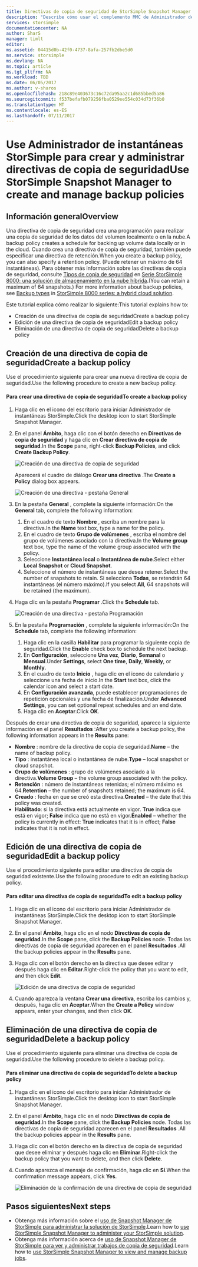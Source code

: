 ```yaml
---
title: Directivas de copia de seguridad de StorSimple Snapshot Manager | Microsoft Docs
description: "Describe cómo usar el complemento MMC de Administrador de instantáneas StorSimple para crear y administrar las directivas de copia de seguridad que controlan las copias de seguridad programadas."
services: storsimple
documentationcenter: NA
author: SharS
manager: timlt
editor: 
ms.assetid: 04415d0b-42f0-4737-8afa-257fb2dbe5d0
ms.service: storsimple
ms.devlang: NA
ms.topic: article
ms.tgt_pltfrm: NA
ms.workload: TBD
ms.date: 06/05/2017
ms.author: v-sharos
ms.openlocfilehash: 218c89e403673c16c72da95aa2c1d685bbed5a86
ms.sourcegitcommit: f537befafb079256fba0529ee554c034d73f36b0
ms.translationtype: MT
ms.contentlocale: es-ES
ms.lasthandoff: 07/11/2017
---
```

# <a name="use-storsimple-snapshot-manager-to-create-and-manage-backup-policies"></a><span data-ttu-id="99c5f-103">Use Administrador de instantáneas StorSimple para crear y administrar directivas de copia de seguridad</span><span class="sxs-lookup"><span data-stu-id="99c5f-103">Use StorSimple Snapshot Manager to create and manage backup policies</span></span>
## <a name="overview"></a><span data-ttu-id="99c5f-104">Información general</span><span class="sxs-lookup"><span data-stu-id="99c5f-104">Overview</span></span>
<span data-ttu-id="99c5f-105">Una directiva de copia de seguridad crea una programación para realizar una copia de seguridad de los datos del volumen localmente o en la nube.</span><span class="sxs-lookup"><span data-stu-id="99c5f-105">A backup policy creates a schedule for backing up volume data locally or in the cloud.</span></span> <span data-ttu-id="99c5f-106">Cuando crea una directiva de copia de seguridad, también puede especificar una directiva de retención.</span><span class="sxs-lookup"><span data-stu-id="99c5f-106">When you create a backup policy, you can also specify a retention policy.</span></span> <span data-ttu-id="99c5f-107">(Puede retener un máximo de 64 instantáneas). Para obtener más información sobre las directivas de copia de seguridad, consulte [Tipos de copia de seguridad](storsimple-what-is-snapshot-manager.md#backup-types-and-backup-policies) en [Serie StorSimple 8000: una solución de almacenamiento en la nube híbrida](storsimple-overview.md).</span><span class="sxs-lookup"><span data-stu-id="99c5f-107">(You can retain a maximum of 64 snapshots.) For more information about backup policies, see [Backup types](storsimple-what-is-snapshot-manager.md#backup-types-and-backup-policies) in [StorSimple 8000 series: a hybrid cloud solution](storsimple-overview.md).</span></span>

<span data-ttu-id="99c5f-108">Este tutorial explica cómo realizar lo siguiente:</span><span class="sxs-lookup"><span data-stu-id="99c5f-108">This tutorial explains how to:</span></span>

* <span data-ttu-id="99c5f-109">Creación de una directiva de copia de seguridad</span><span class="sxs-lookup"><span data-stu-id="99c5f-109">Create a backup policy</span></span>
* <span data-ttu-id="99c5f-110">Edición de una directiva de copia de seguridad</span><span class="sxs-lookup"><span data-stu-id="99c5f-110">Edit a backup policy</span></span>
* <span data-ttu-id="99c5f-111">Eliminación de una directiva de copia de seguridad</span><span class="sxs-lookup"><span data-stu-id="99c5f-111">Delete a backup policy</span></span>

## <a name="create-a-backup-policy"></a><span data-ttu-id="99c5f-112">Creación de una directiva de copia de seguridad</span><span class="sxs-lookup"><span data-stu-id="99c5f-112">Create a backup policy</span></span>
<span data-ttu-id="99c5f-113">Use el procedimiento siguiente para crear una nueva directiva de copia de seguridad.</span><span class="sxs-lookup"><span data-stu-id="99c5f-113">Use the following procedure to create a new backup policy.</span></span>

#### <a name="to-create-a-backup-policy"></a><span data-ttu-id="99c5f-114">Para crear una directiva de copia de seguridad</span><span class="sxs-lookup"><span data-stu-id="99c5f-114">To create a backup policy</span></span>
1. <span data-ttu-id="99c5f-115">Haga clic en el icono del escritorio para iniciar Administrador de instantáneas StorSimple.</span><span class="sxs-lookup"><span data-stu-id="99c5f-115">Click the desktop icon to start StorSimple Snapshot Manager.</span></span>
2. <span data-ttu-id="99c5f-116">En el panel **Ámbito**, haga clic con el botón derecho en **Directivas de copia de seguridad** y haga clic en **Crear directiva de copia de seguridad**.</span><span class="sxs-lookup"><span data-stu-id="99c5f-116">In the **Scope** pane, right-click **Backup Policies**, and click **Create Backup Policy**.</span></span>

    ![Creación de una directiva de copia de seguridad](./media/storsimple-snapshot-manager-manage-backup-policies/HCS_SSM_Create_BU_policy.png)

    <span data-ttu-id="99c5f-118">Aparecerá el cuadro de diálogo **Crear una directiva** .</span><span class="sxs-lookup"><span data-stu-id="99c5f-118">The **Create a Policy** dialog box appears.</span></span>

    ![Creación de una directiva - pestaña General](./media/storsimple-snapshot-manager-manage-backup-policies/HCS_SSM_Create_policy_general.png)
3. <span data-ttu-id="99c5f-120">En la pestaña **General** , complete la siguiente información:</span><span class="sxs-lookup"><span data-stu-id="99c5f-120">On the **General** tab, complete the following information:</span></span>

   1. <span data-ttu-id="99c5f-121">En el cuadro de texto **Nombre** , escriba un nombre para la directiva.</span><span class="sxs-lookup"><span data-stu-id="99c5f-121">In the **Name** text box, type a name for the policy.</span></span>
   2. <span data-ttu-id="99c5f-122">En el cuadro de texto **Grupo de volúmenes** , escriba el nombre del grupo de volúmenes asociado con la directiva.</span><span class="sxs-lookup"><span data-stu-id="99c5f-122">In the **Volume group** text box, type the name of the volume group associated with the policy.</span></span>
   3. <span data-ttu-id="99c5f-123">Seleccione **Instantánea local** o **Instantánea de nube**.</span><span class="sxs-lookup"><span data-stu-id="99c5f-123">Select either **Local Snapshot** or **Cloud Snapshot**.</span></span>
   4. <span data-ttu-id="99c5f-124">Seleccione el número de instantáneas que desea retener.</span><span class="sxs-lookup"><span data-stu-id="99c5f-124">Select the number of snapshots to retain.</span></span> <span data-ttu-id="99c5f-125">Si selecciona **Todas**, se retendrán 64 instantáneas (el número máximo).</span><span class="sxs-lookup"><span data-stu-id="99c5f-125">If you select **All**, 64 snapshots will be retained (the maximum).</span></span>
4. <span data-ttu-id="99c5f-126">Haga clic en la pestaña **Programar** .</span><span class="sxs-lookup"><span data-stu-id="99c5f-126">Click the **Schedule** tab.</span></span>

    ![Creación de una directiva - pestaña Programación](./media/storsimple-snapshot-manager-manage-backup-policies/HCS_SSM_Create_policy_schedule.png)
5. <span data-ttu-id="99c5f-128">En la pestaña **Programación** , complete la siguiente información:</span><span class="sxs-lookup"><span data-stu-id="99c5f-128">On the **Schedule** tab, complete the following information:</span></span>

   1. <span data-ttu-id="99c5f-129">Haga clic en la casilla **Habilitar** para programar la siguiente copia de seguridad.</span><span class="sxs-lookup"><span data-stu-id="99c5f-129">Click the **Enable** check box to schedule the next backup.</span></span>
   2. <span data-ttu-id="99c5f-130">En **Configuración**, seleccione **Una vez**, **Diario**, **Semanal** o **Mensual**.</span><span class="sxs-lookup"><span data-stu-id="99c5f-130">Under **Settings**, select **One time**, **Daily**, **Weekly**, or **Monthly**.</span></span>
   3. <span data-ttu-id="99c5f-131">En el cuadro de texto **Inicio** , haga clic en el icono de calendario y seleccione una fecha de inicio.</span><span class="sxs-lookup"><span data-stu-id="99c5f-131">In the **Start** text box, click the calendar icon and select a start date.</span></span>
   4. <span data-ttu-id="99c5f-132">En **Configuración avanzada**, puede establecer programaciones de repetición opcionales y una fecha de finalización.</span><span class="sxs-lookup"><span data-stu-id="99c5f-132">Under **Advanced Settings**, you can set optional repeat schedules and an end date.</span></span>
   5. <span data-ttu-id="99c5f-133">Haga clic en **Aceptar**.</span><span class="sxs-lookup"><span data-stu-id="99c5f-133">Click **OK**.</span></span>

<span data-ttu-id="99c5f-134">Después de crear una directiva de copia de seguridad, aparece la siguiente información en el panel **Resultados** :</span><span class="sxs-lookup"><span data-stu-id="99c5f-134">After you create a backup policy, the following information appears in the **Results** pane:</span></span>

* <span data-ttu-id="99c5f-135">**Nombre** : nombre de la directiva de copia de seguridad.</span><span class="sxs-lookup"><span data-stu-id="99c5f-135">**Name** – the name of backup policy.</span></span>
* <span data-ttu-id="99c5f-136">**Tipo** : instantánea local o instantánea de nube.</span><span class="sxs-lookup"><span data-stu-id="99c5f-136">**Type** – local snapshot or cloud snapshot.</span></span>
* <span data-ttu-id="99c5f-137">**Grupo de volúmenes** : grupo de volúmenes asociado a la directiva.</span><span class="sxs-lookup"><span data-stu-id="99c5f-137">**Volume Group** – the volume group associated with the policy.</span></span>
* <span data-ttu-id="99c5f-138">**Retención** : número de instantáneas retenidas; el número máximo es 64.</span><span class="sxs-lookup"><span data-stu-id="99c5f-138">**Retention** – the number of snapshots retained; the maximum is 64.</span></span>
* <span data-ttu-id="99c5f-139">**Creado** : fecha en que se creó esta directiva.</span><span class="sxs-lookup"><span data-stu-id="99c5f-139">**Created** – the date that this policy was created.</span></span>
* <span data-ttu-id="99c5f-140">**Habilitado**: si la directiva está actualmente en vigor. **True** indica que está en vigor; **False** indica que no está en vigor.</span><span class="sxs-lookup"><span data-stu-id="99c5f-140">**Enabled** – whether the policy is currently in effect: **True** indicates that it is in effect; **False** indicates that it is not in effect.</span></span>

## <a name="edit-a-backup-policy"></a><span data-ttu-id="99c5f-141">Edición de una directiva de copia de seguridad</span><span class="sxs-lookup"><span data-stu-id="99c5f-141">Edit a backup policy</span></span>
<span data-ttu-id="99c5f-142">Use el procedimiento siguiente para editar una directiva de copia de seguridad existente.</span><span class="sxs-lookup"><span data-stu-id="99c5f-142">Use the following procedure to edit an existing backup policy.</span></span>

#### <a name="to-edit-a-backup-policy"></a><span data-ttu-id="99c5f-143">Para editar una directiva de copia de seguridad</span><span class="sxs-lookup"><span data-stu-id="99c5f-143">To edit a backup policy</span></span>
1. <span data-ttu-id="99c5f-144">Haga clic en el icono del escritorio para iniciar Administrador de instantáneas StorSimple.</span><span class="sxs-lookup"><span data-stu-id="99c5f-144">Click the desktop icon to start StorSimple Snapshot Manager.</span></span>
2. <span data-ttu-id="99c5f-145">En el panel **Ámbito**, haga clic en el nodo **Directivas de copia de seguridad**.</span><span class="sxs-lookup"><span data-stu-id="99c5f-145">In the **Scope** pane, click the **Backup Policies** node.</span></span> <span data-ttu-id="99c5f-146">Todas las directivas de copia de seguridad aparecen en el panel **Resultados** .</span><span class="sxs-lookup"><span data-stu-id="99c5f-146">All the backup policies appear in the **Results** pane.</span></span>
3. <span data-ttu-id="99c5f-147">Haga clic con el botón derecho en la directiva que desee editar y después haga clic en **Editar**.</span><span class="sxs-lookup"><span data-stu-id="99c5f-147">Right-click the policy that you want to edit, and then click **Edit**.</span></span>

    ![Edición de una directiva de copia de seguridad](./media/storsimple-snapshot-manager-manage-backup-policies/HCS_SSM_Edit_BU_policy.png)
4. <span data-ttu-id="99c5f-149">Cuando aparezca la ventana **Crear una directiva**, escriba los cambios y, después, haga clic en **Aceptar**.</span><span class="sxs-lookup"><span data-stu-id="99c5f-149">When the **Create a Policy** window appears, enter your changes, and then click **OK**.</span></span>

## <a name="delete-a-backup-policy"></a><span data-ttu-id="99c5f-150">Eliminación de una directiva de copia de seguridad</span><span class="sxs-lookup"><span data-stu-id="99c5f-150">Delete a backup policy</span></span>
<span data-ttu-id="99c5f-151">Use el procedimiento siguiente para eliminar una directiva de copia de seguridad.</span><span class="sxs-lookup"><span data-stu-id="99c5f-151">Use the following procedure to delete a backup policy.</span></span>

#### <a name="to-delete-a-backup-policy"></a><span data-ttu-id="99c5f-152">Para eliminar una directiva de copia de seguridad</span><span class="sxs-lookup"><span data-stu-id="99c5f-152">To delete a backup policy</span></span>
1. <span data-ttu-id="99c5f-153">Haga clic en el icono del escritorio para iniciar Administrador de instantáneas StorSimple.</span><span class="sxs-lookup"><span data-stu-id="99c5f-153">Click the desktop icon to start StorSimple Snapshot Manager.</span></span>
2. <span data-ttu-id="99c5f-154">En el panel **Ámbito**, haga clic en el nodo **Directivas de copia de seguridad**.</span><span class="sxs-lookup"><span data-stu-id="99c5f-154">In the **Scope** pane, click the **Backup Policies** node.</span></span> <span data-ttu-id="99c5f-155">Todas las directivas de copia de seguridad aparecen en el panel **Resultados** .</span><span class="sxs-lookup"><span data-stu-id="99c5f-155">All the backup policies appear in the **Results** pane.</span></span>
3. <span data-ttu-id="99c5f-156">Haga clic con el botón derecho en la directiva de copia de seguridad que desee eliminar y después haga clic en **Eliminar**.</span><span class="sxs-lookup"><span data-stu-id="99c5f-156">Right-click the backup policy that you want to delete, and then click **Delete**.</span></span>
4. <span data-ttu-id="99c5f-157">Cuando aparezca el mensaje de confirmación, haga clic en **Sí**.</span><span class="sxs-lookup"><span data-stu-id="99c5f-157">When the confirmation message appears, click **Yes**.</span></span>

    ![Eliminación de la confirmación de una directiva de copia de seguridad](./media/storsimple-snapshot-manager-manage-backup-policies/HCS_SSM_Delete_BU_policy.png)

## <a name="next-steps"></a><span data-ttu-id="99c5f-159">Pasos siguientes</span><span class="sxs-lookup"><span data-stu-id="99c5f-159">Next steps</span></span>
* <span data-ttu-id="99c5f-160">Obtenga más información sobre el [uso de Snapshot Manager de StorSimple para administrar la solución de StorSimple](storsimple-snapshot-manager-admin.md).</span><span class="sxs-lookup"><span data-stu-id="99c5f-160">Learn how to [use StorSimple Snapshot Manager to administer your StorSimple solution](storsimple-snapshot-manager-admin.md).</span></span>
* <span data-ttu-id="99c5f-161">Obtenga más información acerca de [uso de Snapshot Manager de StorSimple para ver y administrar trabajos de copia de seguridad](storsimple-snapshot-manager-manage-backup-jobs.md).</span><span class="sxs-lookup"><span data-stu-id="99c5f-161">Learn how to [use StorSimple Snapshot Manager to view and manage backup jobs](storsimple-snapshot-manager-manage-backup-jobs.md).</span></span>
